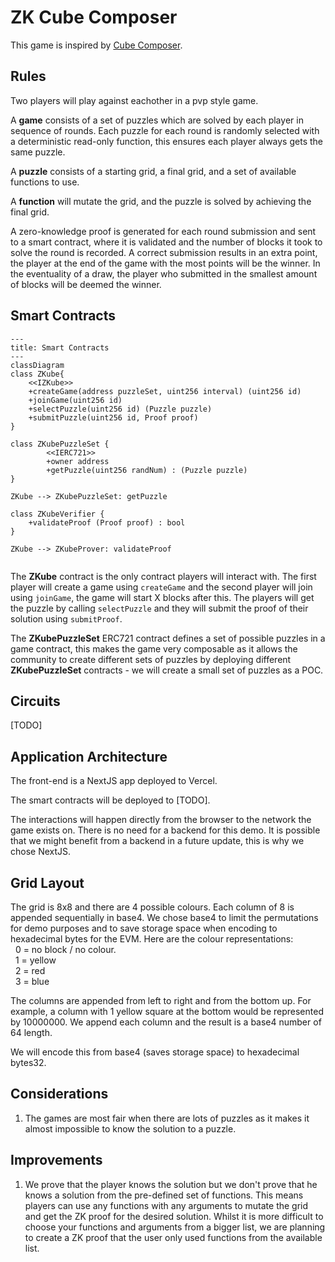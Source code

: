 # ZK Cube Composer
This game is inspired by [Cube Composer](https://david-peter.de/cube-composer/). 


## Rules

Two players will play against eachother in a pvp style game.


A **game** consists of a set of puzzles which are solved by each player in sequence of rounds. Each puzzle for each round is randomly selected with a deterministic read-only function, this ensures each player always gets the same puzzle. 

A **puzzle** consists of a starting grid, a final grid, and a set of available functions to use.

A **function** will mutate the grid, and the puzzle is solved by achieving the final grid. 

A zero-knowledge proof is generated for each round submission and sent to a smart contract, where it is validated and the number of blocks it took to solve the round is recorded. A correct submission results in an extra point, the player at the end of the game with the most points will be the winner. In the eventuality of a draw, the player who submitted in the smallest amount of blocks will be deemed the winner. 

## Smart Contracts

```mermaid
---
title: Smart Contracts
---
classDiagram
class ZKube{
    <<IZKube>>
    +createGame(address puzzleSet, uint256 interval) (uint256 id)
    +joinGame(uint256 id)
    +selectPuzzle(uint256 id) (Puzzle puzzle)
    +submitPuzzle(uint256 id, Proof proof)
}

class ZKubePuzzleSet {
        <<IERC721>>
        +owner address
        +getPuzzle(uint256 randNum) : (Puzzle puzzle)
} 

ZKube --> ZKubePuzzleSet: getPuzzle

class ZKubeVerifier {
    +validateProof (Proof proof) : bool
}

ZKube --> ZKubeProver: validateProof


```

The **ZKube** contract is the only contract players will interact with. The first player will create a game using `createGame` and the second player will join using `joinGame`, the game will start X blocks after this. The players will get the puzzle by calling `selectPuzzle` and they will submit the proof of their solution using `submitProof`.

The **ZKubePuzzleSet** ERC721 contract defines a set of possible puzzles in a game contract, this makes the game very composable as it allows the community to create different sets of puzzles by deploying different **ZKubePuzzleSet** contracts - we will create a small set of puzzles as a POC. 

## Circuits
[TODO]

## Application Architecture
The front-end is a NextJS app deployed to Vercel.

The smart contracts will be deployed to [TODO].

The interactions will happen directly from the browser to the network the game exists on. There is no need for a backend for this demo. It is possible that we might benefit from a backend in a future update, this is why we chose NextJS.


## Grid Layout
The grid is 8x8 and there are 4 possible colours. 
Each column of 8 is appended sequentially in base4. We chose base4 to limit the permutations for demo purposes and to save storage space when encoding to hexadecimal bytes for the EVM. Here are the colour representations: \
&nbsp; 0 = no block / no colour.  \
&nbsp; 1 = yellow \
&nbsp; 2 = red \
&nbsp; 3 = blue 

The columns are appended from left to right and from the bottom up. For example, a column with 1 yellow square at the bottom would be represented by 10000000. We append each column and the result is a base4 number of 64 length.

We will encode this from base4 (saves storage space) to hexadecimal bytes32. 

## Considerations
1. The games are most fair when there are lots of puzzles as it makes it almost impossible to know the solution to a puzzle.

## Improvements
1. We prove that the player knows the solution but we don't prove that he knows a solution from the pre-defined set of functions. This means players can use any functions with any arguments to mutate the grid and get the ZK proof for the desired solution. Whilst it is more difficult to choose your functions and arguments from a bigger list, we are planning to create a ZK proof that the user only used functions from the available list.